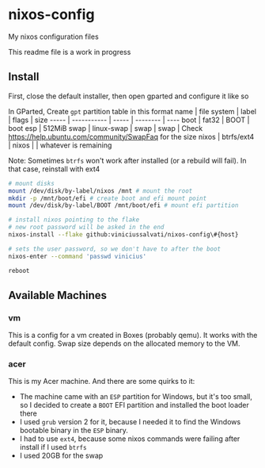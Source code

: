 # nixos-config
My nixos configuration files

This readme file is a work in progress

## Install

First, close the default installer, then open gparted and configure it like so

In GParted, Create `gpt` partition table in this format
name  | file system | label | flags    | size
----- | ----------- | ----- | -------- | ----
boot  | fat32       | BOOT  | boot esp | 512MiB
swap  | linux-swap  | swap  | swap     | Check https://help.ubuntu.com/community/SwapFaq for the size
nixos | btrfs/ext4  | nixos |          | whatever is remaining

Note: Sometimes `btrfs` won't work after installed (or a rebuild will fail). In that case, reinstall with ext4

```bash
# mount disks
mount /dev/disk/by-label/nixos /mnt # mount the root
mkdir -p /mnt/boot/efi # create boot and efi mount point
mount /dev/disk/by-label/BOOT /mnt/boot/efi # mount efi partition

# install nixos pointing to the flake
# new root password will be asked in the end
nixos-install --flake github:viniciussalvati/nixos-config\#{host}

# sets the user password, so we don't have to after the boot
nixos-enter --command 'passwd vinicius'

reboot
```

## Available Machines
### vm
This is a config for a vm created in Boxes (probably qemu). It works with the default config. Swap size depends on the allocated memory to the VM.

### acer
This is my Acer machine. And there are some quirks to it:
- The machine came with an `ESP` partition for Windows, but it's too small, so I decided to create a `BOOT` EFI partition and installed the boot loader there
- I used `grub` version 2 for it, because I needed it to find the Windows bootable binary in the `ESP` binary.
- I had to use `ext4`, because some nixos commands were failing after install if I used `btrfs`
- I used 20GB for the swap

